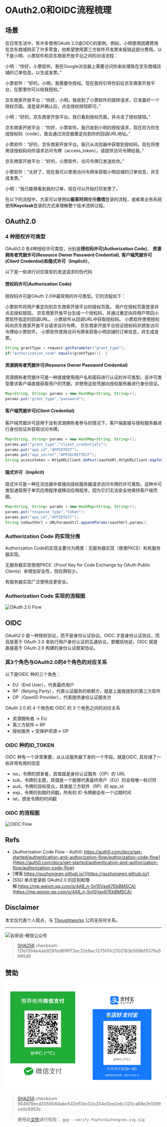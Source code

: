 # OAuth2.0和OIDC流程梳理


## 场景

在日常生活中，有许多使用OAuth 2.0或OIDC的案例。例如，小明使用团建费用在京东商城购买了许多零食，他希望使用第三方软件开发票来报销这部分费用。以下是小明、小票软件和京东商家开放平台之间的对话流程：

小明：“你好，小票软件。我在Google浏览器上需要访问你来处理我在京东商城店铺的订单信息，以生成发票。”

小票软件：“好的，小明，我需要你授权。现在我将引导你前往京东商家开放平台，在那里你可以给我授权。”

京东商家开放平台：“你好，小明。我收到了小票软件的跳转请求，已准备好一个授权页面。请登录并确认后，点击授权按钮即可。”

小明：“好的，京东商家开放平台。我已看到授权页面，并点击了授权按钮。”

京东商家开放平台：“你好，小票软件。我已收到小明的授权请求，现在将为你生成授权码（code）。我会通过浏览器重定向到你的回调URL地址。”

小票软件：“好的，京东商家开放平台。我已从浏览器中获取到授权码，现在将使用该授权码向你请求访问令牌（access_token）。请提供访问令牌给我。”

京东商家开放平台：“好的，小票软件，访问令牌已发送给你。”

小票软件：“太好了，现在我可以使用访问令牌来获取小明店铺的订单信息，并生成发票。”

小明：“我已能够看到我的订单，现在可以开始打印发票了。

在以下的流程中，大家可以使用如**极客时间**使用**微信**登录的流程，或者某业务系统使用**Keycloak**登录的方式来理解整个技术流转过程。

## OAuth2.0

### 4 种授权许可类型

OAuth2.0 有4种授权许可类型，分别是**授权码许可(Authorization Code)**， **资源拥有者凭据许可(Resource Owner Password Credential)**, **客户端凭据许可(Client Credential)**和**隐式许可（Implicit）**。

以下是一些进行对应类型的发送请求的伪代码

#### 授权码许可(Authorization Code)

授权码许可是OAuth 2.0中最常用的许可类型。它的流程如下：

小票软件将用户重定向到京东商家开放平台的授权页面。
用户在授权页面登录并点击授权按钮。
京东商家开放平台生成一个授权码，并通过重定向将用户带回小票软件指定的回调URL。
小票软件从回调URL中获取授权码。
小票软件使用授权码向京东商家开放平台请求访问令牌。
京东商家开放平台验证授权码并颁发访问令牌给小票软件。
小票软件使用访问令牌来获取小明店铺的订单信息，并生成发票。

```java
String grantType = request.getParameter("grant_type");
if("authorization_code".equals(grantType)){  }

```

#### 资源拥有者凭据许可(Resource Owner Password Credential)

资源拥有者凭据许可是一种直接使用用户名和密码进行认证的许可类型。该许可类型要求客户端直接获取用户的凭据，并使用这些凭据向授权服务器进行身份验证。

```java
Map<String, String> params = new HashMap<String, String>();
params.put("grant_type","password");
```

#### 客户端凭据许可(Client Credential)

客户端凭据许可适用于没有资源拥有者参与的情况下，客户端直接与授权服务器进行身份验证并获取访问令牌。

```java
Map<String, String> params = new HashMap<String, String>();
params.put("grant_type","client_credentials");
params.put("app_id","APPIDTEST");
params.put("app_secret","APPSECRETTEST");
String accessToken = HttpURLClient.doPost(oauthURl,HttpURLClient.mapToStr(params));”
```

#### 隐式许可（Implicit)

隐式许可是一种在浏览器中直接向授权服务器请求访问令牌的许可类型。这种许可类型通常用于单页应用程序或移动应用程序，因为它们无法安全地保持客户端凭据。

```java
Map<String, String> params = new HashMap<String, String>();
params.put("response_type","token");
params.put("app_id","APPIDTEST");
String toOauthUrl = URLParamsUtil.appendParams(oauthUrl,params);
```

### Authorization Code 的实现分类

Authorization Code的实现主要分为两类：无服务器实现（使用PKCE）和有服务器实现。

无服务器实现使用PKCE（Proof Key for Code Exchange by OAuth Public Clients）来增加安全性，但应用较少。

有服务器实现广泛使用且更安全。

### Authorization Code 实现的流程图

![OAuth 2.0 Flow](https://cdn.staticaly.com/gh/guzhongren/data-hosting@main/Security/OAuth/OAuth2.0-Flow.67h7qmku8ak0.svg)

## OIDC

OAuth2.0 是一种授权协议，而不是身份认证协议。OIDC 才是身份认证协议，而且是基于 OAuth 2.0 来执行用户身份认证的互通协议。更概括地说，OIDC 就是直接基于 OAuth 2.0 构建的身份认证框架协议。

### 其3个角色与OAuth2.0的4个角色的对应关系

以下是OIDC 种的三个角色：
- EU（End User），代表最终用户
- RP（Relying Party），代表认证服务的依赖方，就是上面我提到的第三方软件
- OP（OpenID Provider），代表提供身份认证服务方

OAuth 2.0 的 4 个角色和 OIDC 的 3 个角色之间的对应关系

- 资源拥有者 -> EU
- 第三方软件-> RP
- 授权服务 + 受保护资源-> OP

### OIDC 种的ID_TOKEN

OIDC 种有一个非常重要，从认证服务器下发的一个字段，就是OIDC, 其存储了一些非常有用的信息

- iss，令牌的颁发者，其值就是身份认证服务（OP）的 URL
- sub，令牌的主题，其值是一个能够代表最终用户（EU）的全局唯一标识符
- aud，令牌的目标受众，其值是三方软件（RP）的 app_id
- exp，令牌的到期时间戳，所有的 ID 令牌都会有一个过期时间
- iat，颁发令牌的时间戳

### OIDC 的流程图

![OIDC Flow](https://cdn.staticaly.com/gh/guzhongren/data-hosting@main/Security/OAuth/OIDC-flow.6le76zwbokc0.svg)

## Refs

* [Authorization Code Flow - Auth0: https://auth0.com/docs/get-started/authentication-and-authorization-flow/authorization-code-flow](https://auth0.com/docs/get-started/authentication-and-authorization-flow/authorization-code-flow)
* [博客:https://guzhongren.github.io/](https://guzhongren.github.io/)
* [SSO 单点登录和 OAuth2.0 的区别和理解:https://mp.weixin.qq.com/s/4A6_n-5n10Vax67EbBMSCA](https://mp.weixin.qq.com/s/4A6_n-5n10Vax67EbBMSCA)

## Disclaimer

本文仅代表个人观点，与 [Thoughtworks](https://www.Thoughtworks.com/) 公司无任何关系。

----
![谷哥说-微信公众号](https://cdn.jsdelivr.net/gh/guzhongren/data-hosting@main/20210819/wechat.ae9zxgscqcg.png)
> [SHA256](https://emn178.github.io/online-tools/sha256_checksum.html) checksum: f2fe1394e4ab9297ed69ff73ac32e9ac1375f01c2102183b509bf9379a5995d6

## 赞助

![PayForGuzhongren](/images/pay/PayForGuzhongren.svg)
> [SHA256](https://emn178.github.io/online-tools/sha256_checksum.html) checksum: 964978ecd2059064abe542e51dc02e204d3ee2e6c320ca68e2b1399ce0c6953c

> 使用此[文件](https://guzhongren.github.io/images/pay/payforguzhongren.svg.sig)进行校验： `gpg --verify PayForGuzhongren.svg.sig`

